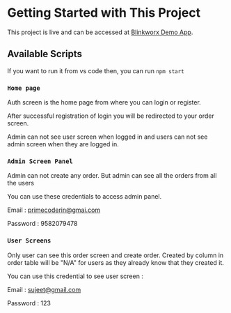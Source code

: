 # Getting Started with This Project

This project is live and can be accessed at [Blinkworx Demo App](https://blinkworx.netlify.app/Account/Auth).

## Available Scripts

If you want to run it from vs code then, you can run  `npm start`


### `Home page `

Auth screen is the home page from where you can login or register. 

After successful registration of login you will be redirected to your order screen.

Admin can not see user screen when logged in and users can not see admin screen when they are logged in.

### `Admin Screen Panel`

Admin can not create any order. But admin can see all the orders from all the users

You can use these credentials to access admin panel.

Email : primecoderin@gmai.com

Password : 9582079478



### `User Screens`

Only user can see this order screen and create order. Created by column in order table will be "N/A" for users as they already know that they created it.

You can use this credential to see user screen : 

Email : sujeet@gmail.com

Password : 123




